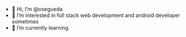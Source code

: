- 👋 Hi, I’m @osegueda
- 👀 I’m interested in full stack web development and android developer sometimes
- 🌱 I’m currently learning 

<!---
osegueda/osegueda is a ✨ special ✨ repository because its `README.md` (this file) appears on your GitHub profile.
You can click the Preview link to take a look at your changes.
--->
